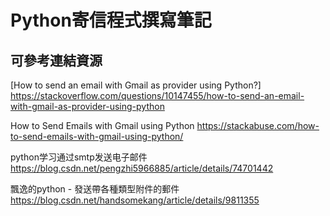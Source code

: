 # Python寄信程式撰寫筆記

可參考連結資源
------------------------------------------------------------------------------------
[How to send an email with Gmail as provider using Python?]<br/>
<https://stackoverflow.com/questions/10147455/how-to-send-an-email-with-gmail-as-provider-using-python>

How to Send Emails with Gmail using Python
<https://stackabuse.com/how-to-send-emails-with-gmail-using-python/>

python学习通过smtp发送电子邮件
<https://blog.csdn.net/pengzhi5966885/article/details/74701442>

飄逸的python - 發送帶各種類型附件的郵件
<https://blog.csdn.net/handsomekang/article/details/9811355>
